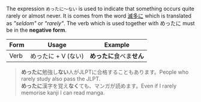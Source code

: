 The expression `めったに～ない` is used to indicate that something occurs quite rarely or almost never. It is comes from the word [滅多に](w1612000) which is translated as *"seldom"* or *"rarely"*. The verb which is used together with めったに must be in the **negative form**.

|Form|Usage|Example|
|-|-|-|
|Verb|めったに + V (ない)|**めったに**食べま**せん**|

>**めったに**勉強し**ない**人がJLPTに合格することもあります。People who rarely study also pass the JLPT.  
>**めったに**漢字を覚え**なく**ても、マンガが読めます。Even if I rarely memorise kanji I can read manga.